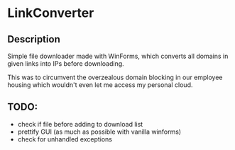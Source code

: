 # LinkConverter

## Description
Simple file downloader made with WinForms, which converts all domains in given links into IPs before downloading.

This was to circumvent the overzealous domain blocking in our employee housing which wouldn't even let me access my personal cloud. 

## TODO:
- check if file before adding to download list
- prettify GUI (as much as possible with vanilla winforms)
- check for unhandled exceptions
